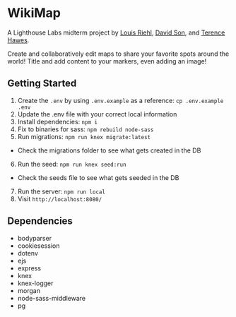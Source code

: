 # WikiMap
A Lighthouse Labs midterm project by [Louis Riehl](https://github.com/louisriehl), [David Son](https://github.com/Sonchucks), and [Terence Hawes](https://github.com/Terence1991).

Create and collaboratively edit maps to share your favorite spots around the world! Title and add content to your markers, even adding an image!

## Getting Started

1. Create the `.env` by using `.env.example` as a reference: `cp .env.example .env`
2. Update the .env file with your correct local information
3. Install dependencies: `npm i`
4. Fix to binaries for sass: `npm rebuild node-sass`
5. Run migrations: `npm run knex migrate:latest`
  - Check the migrations folder to see what gets created in the DB
6. Run the seed: `npm run knex seed:run`
  - Check the seeds file to see what gets seeded in the DB
7. Run the server: `npm run local`
8. Visit `http://localhost:8080/`

## Dependencies

- bodyparser
- cookiesession
- dotenv
- ejs
- express
- knex
- knex-logger
- morgan
- node-sass-middleware
- pg
